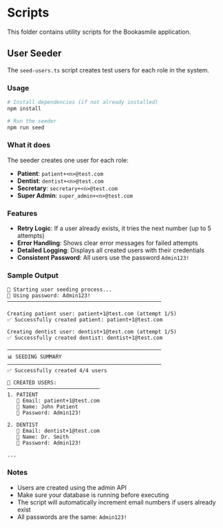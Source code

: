 # Scripts

This folder contains utility scripts for the Bookasmile application.

## User Seeder

The `seed-users.ts` script creates test users for each role in the system.

### Usage

```bash
# Install dependencies (if not already installed)
npm install

# Run the seeder
npm run seed
```

### What it does

The seeder creates one user for each role:
- **Patient**: `patient+<n>@test.com`
- **Dentist**: `dentist+<n>@test.com` 
- **Secretary**: `secretary+<n>@test.com`
- **Super Admin**: `super_admin+<n>@test.com`

### Features

- **Retry Logic**: If a user already exists, it tries the next number (up to 5 attempts)
- **Error Handling**: Shows clear error messages for failed attempts
- **Detailed Logging**: Displays all created users with their credentials
- **Consistent Password**: All users use the password `Admin123!`

### Sample Output

```
🌱 Starting user seeding process...
📝 Using password: Admin123!
──────────────────────────────────────────────────

Creating patient user: patient+1@test.com (attempt 1/5)
✅ Successfully created patient: patient+1@test.com

Creating dentist user: dentist+1@test.com (attempt 1/5)
✅ Successfully created dentist: dentist+1@test.com

──────────────────────────────────────────────────
📊 SEEDING SUMMARY
──────────────────────────────────────────────────
✅ Successfully created 4/4 users

👥 CREATED USERS:
──────────────────────────────
1. PATIENT
   📧 Email: patient+1@test.com
   👤 Name: John Patient
   🔑 Password: Admin123!

2. DENTIST
   📧 Email: dentist+1@test.com
   👤 Name: Dr. Smith
   🔑 Password: Admin123!

...
```

### Notes

- Users are created using the admin API
- Make sure your database is running before executing
- The script will automatically increment email numbers if users already exist
- All passwords are the same: `Admin123!` 
